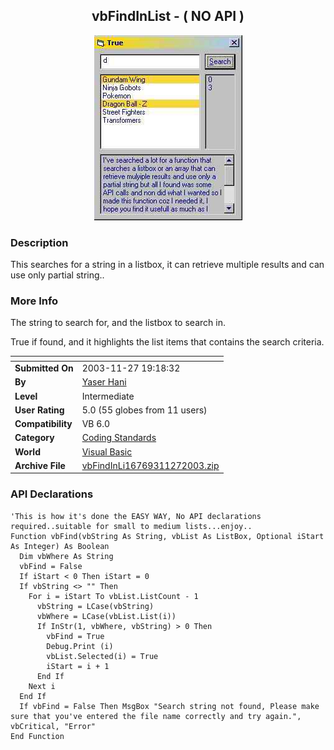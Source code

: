 ﻿<div align="center">

## vbFindInList \- \( NO API \)

<img src="PIC200311271340449064.jpg">
</div>

### Description

This searches for a string in a listbox, it can retrieve multiple results and can use only partial string..
 
### More Info
 
The string to search for, and the listbox to search in.

True if found, and it highlights the list items that contains the search criteria.


<span>             |<span>
---                |---
**Submitted On**   |2003-11-27 19:18:32
**By**             |[Yaser Hani](https://github.com/Planet-Source-Code/PSCIndex/blob/master/ByAuthor/yaser-hani.md)
**Level**          |Intermediate
**User Rating**    |5.0 (55 globes from 11 users)
**Compatibility**  |VB 6\.0
**Category**       |[Coding Standards](https://github.com/Planet-Source-Code/PSCIndex/blob/master/ByCategory/coding-standards__1-43.md)
**World**          |[Visual Basic](https://github.com/Planet-Source-Code/PSCIndex/blob/master/ByWorld/visual-basic.md)
**Archive File**   |[vbFindInLi16769311272003\.zip](https://github.com/Planet-Source-Code/yaser-hani-vbfindinlist-no-api__1-50154/archive/master.zip)

### API Declarations

```
'This is how it's done the EASY WAY, No API declarations required..suitable for small to medium lists...enjoy..
Function vbFind(vbString As String, vbList As ListBox, Optional iStart As Integer) As Boolean
  Dim vbWhere As String
  vbFind = False
  If iStart < 0 Then iStart = 0
  If vbString <> "" Then
    For i = iStart To vbList.ListCount - 1
      vbString = LCase(vbString)
      vbWhere = LCase(vbList.List(i))
      If InStr(1, vbWhere, vbString) > 0 Then
        vbFind = True
        Debug.Print (i)
        vbList.Selected(i) = True
        iStart = i + 1
      End If
    Next i
  End If
  If vbFind = False Then MsgBox "Search string not found, Please make sure that you've entered the file name correctly and try again.", vbCritical, "Error"
End Function
```





